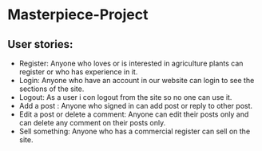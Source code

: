 # Masterpiece-Project

## User stories:
- Register:
Anyone who loves or is interested in agriculture plants can register or who has experience in it.
- Login:
Anyone who have an account in our website can login to see the sections of the site.
- Logout:
As a user i con logout from the site so no one can use it. 
- Add a post :
Anyone who signed in can add post or reply to other post.
- Edit a post or delete a comment:
Anyone can edit their posts only and can delete any comment on their posts only.
- Sell something:
Anyone who has a commercial register can sell on the site.

